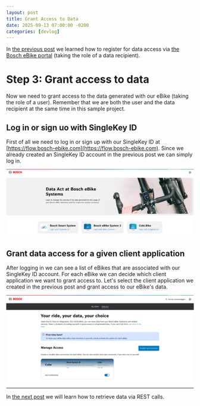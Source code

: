 ```yaml
---
layout: post
title: Grant Access to Data
date: 2025-09-13 07:00:00 -0200
categories: [devlog]
---
```


In [the previous post](https://open-ebike.github.io/devlog/2025/09/12/register-for-data-access.html) we learned how to register for data access via [the Bosch eBike portal](https://portal.bosch-ebike.com) (taking the role of a data recipient).

# Step 3: Grant access to data

Now we need to grant access to the data generated with our eBike (taking the role of a user).
Remember that we are both the user and the data recipient at the same time in this sample project.

## Log in or sign uo with SingleKey ID

First of all we need to log in or sign up with our SingleKey ID at [https://flow.bosch-ebike.com](https://flow.bosch-ebike.com).
Since we already created an SingleKey ID account in the previous post we can simply log in.

![data-act-at-bosch-ebike-systems.png](/assets/2025-09-13/data-act-at-bosch-ebike-systems.png)

## Grant data access for a given client application

After logging in we can see a list of eBikes that are associated with our SingleKey ID account.
For each eBike we can decide which client application we want to grant access to.
Let's select the client application we created in the previous post and grant access to our eBike's data.

![your-rider-your-data-your-choice.png](/assets/2025-09-13/your-rider-your-data-your-choice.png)

---

In [the next post](https://open-ebike.github.io/devlog/2025/09/14/retrieve-data-via-rest-calls) we will learn how to retrieve data via REST calls.